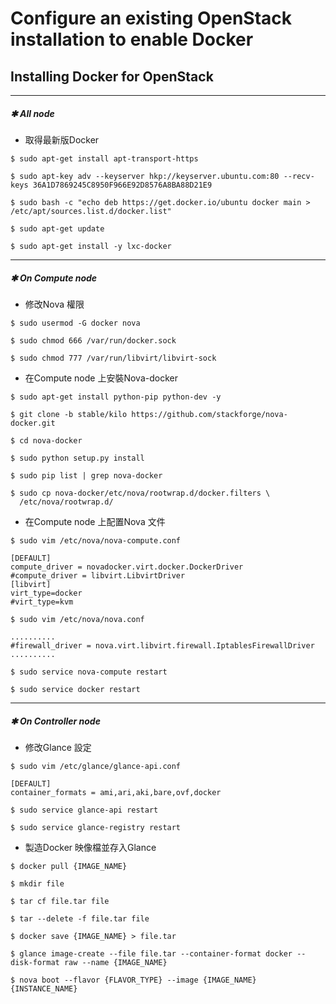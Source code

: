 # Configure an existing OpenStack installation to enable Docker
## Installing Docker for OpenStack

------
##### **✱ All node**

* 取得最新版Docker
```
$ sudo apt-get install apt-transport-https

$ sudo apt-key adv --keyserver hkp://keyserver.ubuntu.com:80 --recv-keys 36A1D7869245C8950F966E92D8576A8BA88D21E9

$ sudo bash -c "echo deb https://get.docker.io/ubuntu docker main > /etc/apt/sources.list.d/docker.list"

$ sudo apt-get update

$ sudo apt-get install -y lxc-docker
```

------
##### **✱ On Compute node**

* 修改Nova 權限
```
$ sudo usermod -G docker nova

$ sudo chmod 666 /var/run/docker.sock

$ sudo chmod 777 /var/run/libvirt/libvirt-sock
```

* 在Compute node 上安裝Nova-docker
```
$ sudo apt-get install python-pip python-dev -y

$ git clone -b stable/kilo https://github.com/stackforge/nova-docker.git

$ cd nova-docker

$ sudo python setup.py install

$ sudo pip list | grep nova-docker

$ sudo cp nova-docker/etc/nova/rootwrap.d/docker.filters \
  /etc/nova/rootwrap.d/
```
 * 在Compute node 上配置Nova 文件
```
$ sudo vim /etc/nova/nova-compute.conf
```
```vim
[DEFAULT]
compute_driver = novadocker.virt.docker.DockerDriver
#compute_driver = libvirt.LibvirtDriver
[libvirt]
virt_type=docker
#virt_type=kvm
```
```
$ sudo vim /etc/nova/nova.conf
```
```vim
..........
#firewall_driver = nova.virt.libvirt.firewall.IptablesFirewallDriver
..........
```
```
$ sudo service nova-compute restart

$ sudo service docker restart
```

------
##### **✱ On Controller node**

* 修改Glance 設定
```
$ sudo vim /etc/glance/glance-api.conf
```
```vim
[DEFAULT]
container_formats = ami,ari,aki,bare,ovf,docker
```
```
$ sudo service glance-api restart

$ sudo service glance-registry restart
```

* 製造Docker 映像檔並存入Glance
```
$ docker pull {IMAGE_NAME}

$ mkdir file

$ tar cf file.tar file

$ tar --delete -f file.tar file

$ docker save {IMAGE_NAME} > file.tar

$ glance image-create --file file.tar --container-format docker --disk-format raw --name {IMAGE_NAME}

$ nova boot --flavor {FLAVOR_TYPE} --image {IMAGE_NAME} {INSTANCE_NAME}
```
